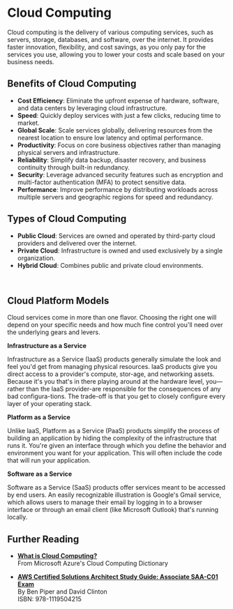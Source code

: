 # Cloud Computing

Cloud computing is the delivery of various computing services, such as servers, storage, databases, and software, over the internet. It provides faster innovation, flexibility, and cost savings, as you only pay for the services you use, allowing you to lower your costs and scale based on your business needs.

## Benefits of Cloud Computing

- **Cost Efficiency**: Eliminate the upfront expense of hardware, software, and data centers by leveraging cloud infrastructure.
- **Speed**: Quickly deploy services with just a few clicks, reducing time to market.
- **Global Scale**: Scale services globally, delivering resources from the nearest location to ensure low latency and optimal performance.
- **Productivity**: Focus on core business objectives rather than managing physical servers and infrastructure.
- **Reliability**: Simplify data backup, disaster recovery, and business continuity through built-in redundancy.
- **Security**: Leverage advanced security features such as encryption and multi-factor authentication (MFA) to protect sensitive data.
- **Performance**: Improve performance by distributing workloads across multiple servers and geographic regions for speed and redundancy.

## Types of Cloud Computing

- **Public Cloud**: Services are owned and operated by third-party cloud providers and delivered over the internet.
- **Private Cloud**: Infrastructure is owned and used exclusively by a single organization.
- **Hybrid Cloud**: Combines public and private cloud environments.

</br>

## Cloud Platform Models

Cloud services come in more than one flavor. Choosing the right one will depend on your specific needs and how much fine control you'll need over the underlying gears and levers.

**Infrastructure as a Service**

Infrastructure as a Service (IaaS) products generally simulate the look and feel you'd get from managing physical resources. laaS products give you direct access to a provider's compute, stor-age, and networking assets. Because it's you that's in there playing around at the hardware level, you—rather than the laaS provider-are responsible for the consequences of any bad configura-tions. The trade-off is that you get to closely configure every layer of your operating stack.

**Platform as a Service**

Unlike laaS, Platform as a Service (PaaS) products simplify the process of building an application by hiding the complexity of the infrastructure that runs it. You're given an interface through which you define the behavior and environment you want for your application.
This will often include the code that will run your application.

**Software as a Service**

Software as a Service (SaaS) products offer services meant to be accessed by end users. An easily recognizable illustration is Google's Gmail service, which allows users to manage their email by logging in to a browser interface or through an email client (like Microsoft Outlook) that's running locally.

## Further Reading

- **[What is Cloud Computing?](https://azure.microsoft.com/en-us/resources/cloud-computing-dictionary/what-is-cloud-computing#:~:text=Simply%20put%2C%20cloud%20computing%20is,resources%2C%20and%20economies%20of%20scale.)**  
  From Microsoft Azure's Cloud Computing Dictionary

- **[AWS Certified Solutions Architect Study Guide: Associate SAA-C01 Exam](https://www.amazon.com/dp/111950421X)**  
  By Ben Piper and David Clinton  
  ISBN: 978-1119504215
